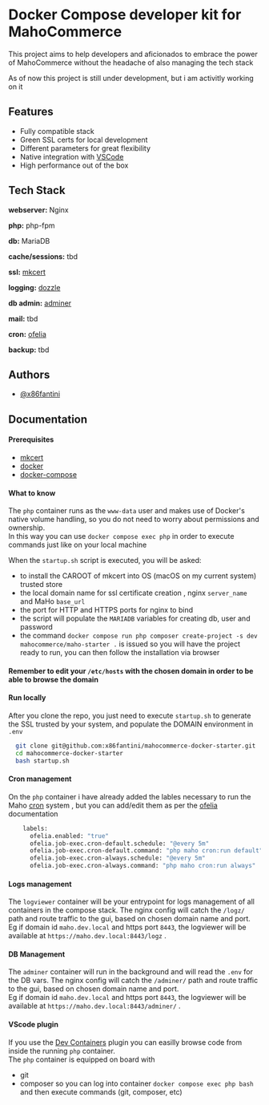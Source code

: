 
# Docker Compose developer kit for MahoCommerce

This project aims to help developers and aficionados to embrace the power of MahoCommerce without the headache of also managing the tech stack

As of now this project is still under development, but i am activitly working on it

## Features

- Fully compatible stack
- Green SSL certs for local development
- Different parameters for great flexibility
- Native integration with [VSCode](https://marketplace.visualstudio.com/items?itemName=ms-vscode-remote.remote-containers)
- High performance out of the box
## Tech Stack

**webserver:** Nginx

**php:** php-fpm

**db:** MariaDB

**cache/sessions:** tbd

**ssl:** [mkcert](https://github.com/FiloSottile/mkcert)

**logging:** [dozzle](https://github.com/amir20/dozzle)

**db admin:** [adminer](https://github.com/wodby/adminer)

**mail:** tbd

**cron:** [ofelia](https://github.com/mcuadros/ofelia)

**backup:** tbd
## Authors

- [@x86fantini](https://github.com/x86fantini)


## Documentation

#### Prerequisites
- [mkcert](https://github.com/FiloSottile/mkcert)
- [docker](https://docs.docker.com/get-started/get-docker/)
- [docker-compose](https://docs.docker.com/compose/install/)

#### What to know

The ```php``` container runs as the ```www-data``` user and makes use of Docker's native volume handling, so you do not need to worry about permissions and ownership. \
In this way you can use ```docker compose exec php``` in order to execute commands just like on your local machine

When the ```startup.sh``` script is executed, you will be asked:
- to install the CAROOT of mkcert into OS (macOS on my current system) trusted store
- the local domain name for ssl certificate creation , nginx ```server_name``` and MaHo ```base_url```
- the port for HTTP and HTTPS ports for nginx to bind
- the script will populate the ```MARIADB``` variables for creating db, user and password
- the command ```docker compose run php composer create-project -s dev mahocommerce/maho-starter .``` is issued so you will have the project ready to run, you can then follow the installation via browser

#### Remember to edit your ```/etc/hosts``` with the chosen domain in order to be able to browse the domain

#### Run locally

After you clone the repo, you just need to execute ```startup.sh``` to generate the SSL trusted by your system, and populate the DOMAIN environment in ```.env```

```bash
  git clone git@github.com:x86fantini/mahocommerce-docker-starter.git
  cd mahocommerce-docker-starter
  bash startup.sh
```

#### Cron management

On the ```php``` container i have already added the lables necessary to run the Maho [cron](https://mahocommerce.com/cron/) system , but you can add/edit them as per the [ofelia](https://github.com/mcuadros/ofelia/blob/master/docs/jobs.md) documentation

```bash
    labels:
      ofelia.enabled: "true"
      ofelia.job-exec.cron-default.schedule: "@every 5m"
      ofelia.job-exec.cron-default.command: "php maho cron:run default"
      ofelia.job-exec.cron-always.schedule: "@every 5m"
      ofelia.job-exec.cron-always.command: "php maho cron:run always"
```

#### Logs management

The ```logviewer``` container will be your entrypoint for logs management of all containers in the compose stack. The nginx config will catch the ```/logz/``` path and route traffic to the gui, based on chosen domain name and port. \
Eg if domain id ```maho.dev.local``` and https port ```8443```, the logviewer will be available at ```https://maho.dev.local:8443/logz``` .

#### DB Management

The ```adminer``` container will run in the background and will read the ```.env``` for the DB vars. The nginx config will catch the ```/adminer/``` path and route traffic to the gui, based on chosen domain name and port. \
Eg if domain id ```maho.dev.local``` and https port ```8443```, the logviewer will be available at ```https://maho.dev.local:8443/adminer/``` .

#### VScode plugin
If you use the [Dev Containers](https://marketplace.visualstudio.com/items?itemName=ms-vscode-remote.remote-containers) plugin you can easilly browse code from inside the running ```php``` container. \
The ```php``` container is equipped on board with
- git
- composer
so you can log into container ```docker compose exec php bash``` and then execute commands (git, composer, etc)